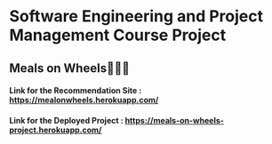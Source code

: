 # Software Engineering and Project Management Course Project

## Meals on Wheels🍗🍚🍜

#### Link for the Recommendation Site : https://mealonwheels.herokuapp.com/

#### Link for the Deployed Project : https://meals-on-wheels-project.herokuapp.com/
